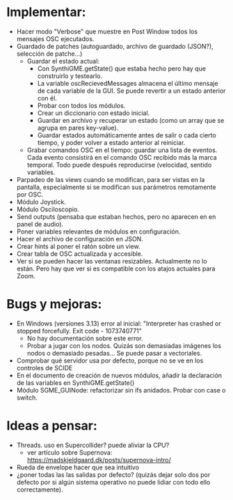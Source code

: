 # Implementar:
- Hacer modo "Verbose" que muestre en Post Window todos los mensajes OSC ejecutados.
- Guardado de patches (autoguardado, archivo de guardado (JSON?), selección de patche...)
    - Guardar el estado actual:
	    + Con SynthiGME.getState() que estaba hecho pero hay que construirlo y testearlo.
	    + La variable oscRecievedMessages almacena el último mensaje de cada variable de la GUI. Se puede revertir a un estado anterior con él.
	    + Probar con todos los módulos.
	    + Crear un diccionario con estado inicial.
	    + Guardar en archivo y recuperar un estado (como un array que se agrupa en pares key-value).
	    + Guardar estados automáticamente antes de salir o cada cierto tiempo, y poder volver a estado anterior al reiniciar.
    - Grabar comandos OSC en el tiempo: guardar una lista de eventos. Cada evento consistirá en el comando OSC recibido más la marca temporal. Todo puede después reproducirse (velocidad, sentido variables.
- Parpadeo de las views cuando se modifican, para ser vistas en la pantalla, especialmente si se modifican sus parámetros remotamente por OSC.
- Módulo Joystick.
- Módulo Osciloscopio.
- Send outputs (pensaba que estaban hechos, pero no aparecen en en panel de audio).
- Poner variables relevantes de módulos en configuración.
- Hacer el archivo de configuración en JSON.
- Crear hints al poner el ratón sobre un view.
- Crear tabla de OSC actualizada y accesible.
- Ver si se pueden hacer las ventanas resizables. Actualmente no lo están. Pero hay que ver si es compatible con los atajos actuales para Zoom.

# Bugs y mejoras:
- En Windows (versiones 3.13) error al inicial: "Interpreter has crashed or stopped forcefully. Exit code - 1073740771"
	+ No hay documentación sobre este error.
	+ Probar a jugar con los nodos. Quizás son demasiadas imágenes los nodos o demasiado pesadas... Se puede pasar a vectoriales.
- Comprobar qué servidor usa por defecto, porque no se ve en los controles de SCIDE
- En el documento de creación de nuevos módulos, añadir la declaración de las variables en SynthiGME.getState()
- Módulo SGME_GUINode: refactorizar sin ifs anidados. Probar con case o switch.

# Ideas a pensar:
- Threads. uso en Supercollider? puede aliviar la CPU?
    - ver artículo sobre Supernova: https://madskjeldgaard.dk/posts/supernova-intro/
- Rueda de envelope hacer que sea intuitivo
- ¿poner todas las las salidas por defecto? (quizás dejar solo dos por defecto por si algún sistema operativo no puede lidiar con todo ello correctamente).